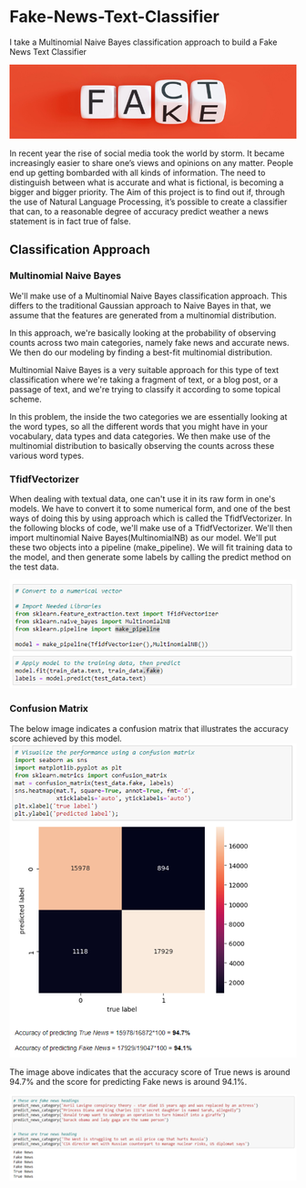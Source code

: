 # Fake-News-Text-Classifier
I take a Multinomial Naive Bayes classification approach to build a Fake News Text Classifier

![](fakeFact.png)


In recent year the rise of social media took the world by storm. It became increasingly easier to share one’s views and opinions on any matter. People end up getting bombarded with all kinds of information. The need to distinguish between what is accurate and what is fictional, is becoming a bigger and bigger priority. The Aim of this project is to find out if, through the use of Natural Language Processing, it’s possible to create a classifier that can, to a reasonable degree of accuracy predict weather a news statement is in fact true of false.


## Classification Approach

### Multinomial Naive Bayes

We'll make use of a Multinomial Naive Bayes classification approach. This differs to the traditional Gaussian approach to Naive Bayes in that, we assume that the features are generated from a multinomial distribution.

In this approach, we're basically looking at the probability of observing counts across two main categories, namely fake news and accurate news. We then do our modeling by finding a best-fit multinomial distribution.

Multinomial Naive Bayes is a very suitable approach for this type of text classification where we're taking a fragment of text, or a blog post, or a passage of text, and we're trying to classify it according to some topical scheme.

In this problem, the inside the two categories we are essentially looking at the word types, so all the different words that you might have in your vocabulary, data types and data categories. We then make use of the multinomial distribution to basically observing the counts across these various word types.

### TfidfVectorizer

When dealing with textual data, one can't use it in its raw form in one's models. We have to convert it to some numerical form, and one of the best ways of doing this by using approach which is called the TfidfVectorizer.
In the following blocks of code, we'll make use of a TfidfVectorizer. We'll then import multinomial Naive Bayes(MultinomialNB) as our model. We'll put these two objects into a pipeline (make_pipeline). We will fit training data to the model, and then generate some labels by calling the predict method on the test data.


![](code.png)

### Confusion Matrix
The below image indicates a confusion matrix that illustrates the accuracy score achieved by this model.
![](ConfusionMatrix.png)

The image above indicates that the accuracy score of True news is around 94.7% and the score for predicting Fake news is around 94.1%. 

![](predictNewsCategory.png)
